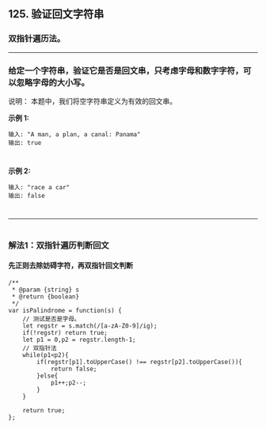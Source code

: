 
## 125. 验证回文字符串
### 双指针遍历法。
***

###  **给定一个字符串，验证它是否是回文串，只考虑字母和数字字符，可以忽略字母的大小写。** 

说明：
本题中，我们将空字符串定义为有效的回文串。

**示例 1:**
```
输入: "A man, a plan, a canal: Panama"
输出: true
```
# 
**示例 2:**

```
输入: "race a car"
输出: false
```

#
***
#
### **解法1：双指针遍历判断回文**
#### **先正则去除妨碍字符，再双指针回文判断**

```
/**
 * @param {string} s
 * @return {boolean}
 */
var isPalindrome = function(s) {
    // 测试是否是字母。
    let regstr = s.match(/[a-zA-Z0-9]/ig);
    if(!regstr) return true;
    let p1 = 0,p2 = regstr.length-1;
    // 双指针法
    while(p1<p2){
        if(regstr[p1].toUpperCase() !== regstr[p2].toUpperCase()){
            return false;
        }else{
            p1++;p2--;
        }
    }

    return true;
};
```

